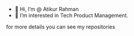 - 👋 Hi, I’m @ Atikur Rahman
- 👀 I’m interested in Tech Product Management.

for more details you can see my repositories 

<!---
atikurrahman1996/atikurrahman1996 is a ✨ special ✨ repository because its `README.md` (this file) appears on your GitHub profile.
You can click the Preview link to take a look at your changes.
--->
